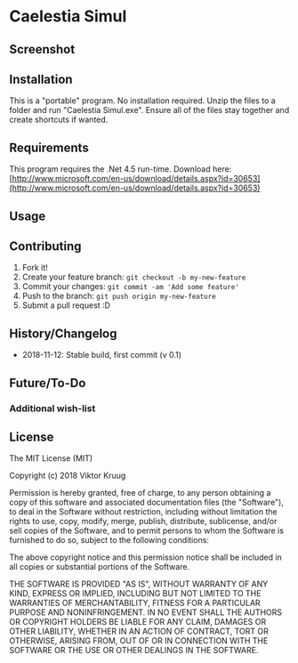 # Caelestia Simul

## Screenshot

## Installation

This is a "portable" program.  No installation required.  Unzip the files to a folder and run "Caelestia Simul.exe".  Ensure all of the files stay together and create shortcuts if wanted.

## Requirements

This program requires the .Net 4.5 run-time.  Download here: [http://www.microsoft.com/en-us/download/details.aspx?id=30653](http://www.microsoft.com/en-us/download/details.aspx?id=30653)

## Usage

## Contributing

1. Fork it!
2. Create your feature branch: `git checkout -b my-new-feature`
3. Commit your changes: `git commit -am 'Add some feature'`
4. Push to the branch: `git push origin my-new-feature`
5. Submit a pull request :D

## History/Changelog

 - 2018-11-12: Stable build, first commit (v 0.1)

## Future/To-Do

### Additional wish-list
## License

The MIT License (MIT)

Copyright (c) 2018 Viktor Kruug

Permission is hereby granted, free of charge, to any person obtaining a copy
of this software and associated documentation files (the "Software"), to deal
in the Software without restriction, including without limitation the rights
to use, copy, modify, merge, publish, distribute, sublicense, and/or sell
copies of the Software, and to permit persons to whom the Software is
furnished to do so, subject to the following conditions:

The above copyright notice and this permission notice shall be included in all
copies or substantial portions of the Software.

THE SOFTWARE IS PROVIDED "AS IS", WITHOUT WARRANTY OF ANY KIND, EXPRESS OR
IMPLIED, INCLUDING BUT NOT LIMITED TO THE WARRANTIES OF MERCHANTABILITY,
FITNESS FOR A PARTICULAR PURPOSE AND NONINFRINGEMENT. IN NO EVENT SHALL THE
AUTHORS OR COPYRIGHT HOLDERS BE LIABLE FOR ANY CLAIM, DAMAGES OR OTHER
LIABILITY, WHETHER IN AN ACTION OF CONTRACT, TORT OR OTHERWISE, ARISING FROM,
OUT OF OR IN CONNECTION WITH THE SOFTWARE OR THE USE OR OTHER DEALINGS IN THE
SOFTWARE.
